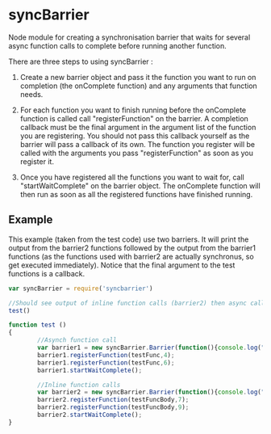 # syncBarrier
Node module for creating a synchronisation barrier that waits for several async function calls to complete before running another function.

There are three steps to using syncBarrier :

1. Create a new barrier object and pass it the function you want to run on completion (the onComplete function) and any arguments that function needs.

2. For each function you want to finish running before the onComplete function is called  call "registerFunction" on the barrier.  A completion callback must be the final argument in the argument list of the function you are registering. You should not pass this callback yourself as the barrier will pass a callback of its own. The function you register will be called with the arguments you pass "registerFunction" as soon as you register it.

3. Once you have registered all the functions you want to wait for, call "startWaitComplete" on the barrier object. The onComplete function will then run as soon as all the registered functions have finished running.

## Example
This example (taken from the test code) use two barriers.  It will print the output from the barrier2 functions followed by the output
from the barrier1  functions (as the functions used with barrier2 are actually synchronus, so get executed immediately).
Notice that  the final argument to the test functions is a callback.  
```JavaScript
var syncBarrier = require('syncbarrier')

//Should see output of inline function calls (barrier2) then async calls (barrier1) and complete notifications
test()

function test ()
{
        //Asynch function call
        var barrier1 = new syncBarrier.Barrier(function(){console.log("Complete 1")})
        barrier1.registerFunction(testFunc,4);
        barrier1.registerFunction(testFunc,6);
        barrier1.startWaitComplete();

        //Inline function calls
        var barrier2 = new syncBarrier.Barrier(function(){console.log("Complete 2")})
        barrier2.registerFunction(testFuncBody,7);
        barrier2.registerFunction(testFuncBody,9);
        barrier2.startWaitComplete();
}

```
